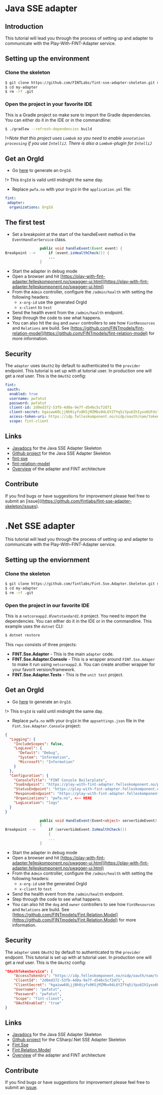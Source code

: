 # 
# Java SSE adapter

## Introduction
This tutorial will lead you through the process of setting up and adapter to communicate with the Play-With-FINT-Adapter service.





## Setting up the environment

### Clone the skeleton

```bash
$ git clone https://github.com/FINTLabs/fint-sse-adapter-skeleton.git my-adapter
$ cd my-adapter
$ rm -rf .git
```

### Open the project in your favorite IDE
This is a Gradle project so make sure to import the Gradle dependencies. You can either do it in the IDE or in the commandline:

```bash
$ ./gradlew --refresh-dependencies build
```

!>*Note that this project uses `Lombok` so you need to enable `annotation processing` if you use `IntelliJ`. There is also a `Lombok`-plugin for `IntelliJ`*

## Get an OrgId
* Go <a href="https://play-with-fint-adapter.felleskomponent.no/demo/organization/generateOrgId" target="_blank">here</a> to generate an `OrgId`. 

!> This `OrgId` is vaild until midnight the same day.
 
* Replace `pwfa.no` with your `OrgId` in the `application.yml` file:

```yaml
fint:
 adapter:
  organizations: OrgId
```
 
## The first test
* Set a breakpoint at the start of the handleEvent method in the `EventHandlerService` class.

```java
                public void handleEvent(Event event) {
Breakpoint -->      if (event.isHealthCheck()) {
                    ...
                }
```
* Start the adapter in debug mode
* Open a browser and hit [https://play-with-fint-adapter.felleskomponent.no/swagger-ui.html](https://play-with-fint-adapter.felleskomponent.no/swagger-ui.html)
* From the `Admin` controller, configure the `/admin/health` with setting the following headers:
  * `x-org-id` use the generated OrgId
  * `x-client` to `test`
* Send the health event from the `/admin/health` endpoint.
* Step through the code to see what happens.
* You can also hit the `dog` and `owner` controllers to see how `FintResources` and `Relations` are build. See [https://github.com/FINTmodels/fint-relation-model](https://github.com/FINTmodels/fint-relation-model) for more information.

## Security
The `adapter` uses `OAuth2` by default to authenticated to the `provider` endpoint. This tutorial is set up with at tutorial user. In production one will get a *real* user. This is the `OAuth2` config:

```yaml
fint:
 oauth:
  enabled: true
  username: pwfatut
  password: pwfatut
  client-id: 2d0ed372-53fb-4d0a-9e7f-d546c5cf2d71
  client-secret: kgaiww60LjjNh0iyfv0KSjMZMbv04L6YZfYq5iYpu6IhIyxo6UFdslQMw_BBmZeVOuUCl75f3dE6FaDTVxgYjg
  access-token-uri: https://idp.felleskomponent.no/nidp/oauth/nam/token
  scope: fint-client
```

## Links
* [Javadocs](https://docs.felleskomponent.no/fint-sse-adapter-skeleton) for the Java SSE Adapter Skeleton
* [Github project](https://github.com/fintlabs/fint-sse-adapter-skeleton) for the Java SSE Adapter Skeleton
* [fint-sse](https://github.com/FINTlibs/fint-sse)
* [fint-relation-model](https://github.com/FINTmodels/fint-relation-model)
* [Overview](/adapter/overview/) of the adapter and FINT architecture

## Contribute
If you find bugs or have suggestions for improvement please feel free to submit an [issue]((https://github.com/fintlabs/fint-sse-adapter-skeleton/issues).


# .Net SSE adapter
This tutorial will lead you through the process of setting up and adapter to communicate with the Play-With-FINT-Adapter service.


## Setting up the enviornment

### Clone the skeleton

```bash
$ git clone https://github.com/fintlabs/Fint.Sse.Adapter.Skeleton.git my-adapter
$ cd my-adapter
$ rm -rf .git
```

### Open the project in our favorite IDE
This is a `netcoreapp2.0`\\`netstandard2.0` project. You need to import the dependencies. You can either do it in the IDE or in the commandline. This example uses the `dotnet` CLI:

```bash
$ dotnet restore
```

This `repo` consists of three projects:

- **FINT.Sse.Adapter** - This is the main `adapter` code.
- **FINT.Sse.Adapter.Console** - This is a wrapper around `FINT.Sse.Adaper` to make it run using `netcoreapp2.0`. You can create another wrapper for your favorit version/framework.
- **FINT.Sse.Adapter.Tests** - This is the `unit test` project.

## Get an OrgId
* Go <a href="https://play-with-fint-adapter.felleskomponent.no/demo/organization/generateOrgId" target="_blank">here</a> to generate an `OrgId`. 

!> This `OrgId` is vaild until midnight the same day.

* Replace `pwfa.no` with your `OrgId` in the `appsettings.json` file in the `Fint.Sse.Adapter.Console` project:

```json
{
  "Logging": {
    "IncludeScopes": false,
    "LogLevel": {
      "Default": "Debug",
      "System": "Information",
      "Microsoft": "Information"
    }
  },
  "Configuration": {
    "ConsoleTitle": "FINT Console Boilerplate",
    "SseEndpoint": "https://play-with-fint-adapter.felleskomponent.no/provider/sse",
    "StatusEndpoint": "https://play-with-fint-adapter.felleskomponent.no/provider/status",
    "ResponseEndpoint": "https://play-with-fint-adapter.felleskomponent.no/provider/response",
    "Organizations": "pwfa.no", <-- HERE
    "LogLocation": "logs"
  }
}
```

```csharp
                public void HandleEvent(Event<object> serverSideEvent)
                {
Breakpoint -->      if (serverSideEvent.IsHealthCheck())
                    {
                    ...
                }
```
* Start the adapter in debug mode
* Open a browser and hit [https://play-with-fint-adapter.felleskomponent.no/swagger-ui.html](https://play-with-fint-adapter.felleskomponent.no/swagger-ui.html)
* From the `Admin` controller, configure the `/admin/health` with setting the following headers:
  * `x-org-id` use the generated OrgId
  * `x-client` to `test`
* Send the health event from the `/admin/health` endpoint.
* Step through the code to see what happens.
* You can also hit the `dog` and `owner` controllers to see how `FintResources` and `Relations` are build. See [https://github.com/FINTmodels/Fint.Relation.Model](https://github.com/FINTmodels/Fint.Relation.Model) for more information.

## Security
The `adapter` uses `OAuth2` by default to authenticated to the `provider` endpoint. This tutorial is set up with at tutorial user. In production one will get a *real* user. This is the `OAuth2` config:

```json
"OAuthTokenService": {
    "AccessTokenUri": "https://idp.felleskomponent.no/nidp/oauth/nam/token",
    "ClientId": "2d0ed372-53fb-4d0a-9e7f-d546c5cf2d71",
    "ClientSecret": "kgaiww60LjjNh0iyfv0KSjMZMbv04L6YZfYq5iYpu6IhIyxo6UFdslQMw_BBmZeVOuUCl75f3dE6FaDTVxgYjg",
    "Username": "pwfatut",
    "Password": "pwfatut",
    "Scope": "fint-client",
    "OAuthEnabled": "true"
}
```

## Links
* [Javadocs](https://docs.felleskomponent.no/fint-sse-adapter-skeleton) for the Java SSE Adapter Skeleton
* [Github project](https://github.com/fintlabs/Fint.Sse.Adapter.Skeleton) for the CSharp/.Net SSE Adapter Skeleton
* [Fint.Sse](https://github.com/FINTlibs/Fint.Sse)
* [Fint.Relation.Model](https://github.com/FINTmodels/Fint.Relation.Model])
* [Overview](/adapter/overview/) of the adapter and FINT architecture

## Contribute
If you find bugs or have suggestions for improvement please feel free to submit an [issue](https://github.com/fintlabs/Fint.Sse.Adapter.Skeleton/issues).




